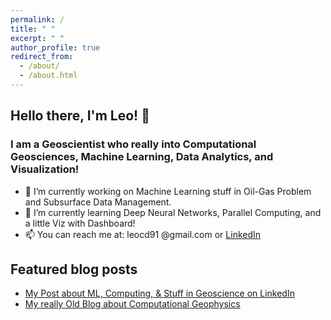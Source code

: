 ```yaml
---
permalink: /
title: " "
excerpt: " "
author_profile: true
redirect_from: 
  - /about/
  - /about.html
---
```


## Hello there, I'm Leo! 👋

### I am a Geoscientist who really into Computational Geosciences, Machine Learning, Data Analytics, and Visualization!
- 🔭 I’m currently working on Machine Learning stuff in Oil-Gas Problem and Subsurface Data Management.
- 🌱 I’m currently learning Deep Neural Networks, Parallel Computing, and a little Viz with Dashboard!
- 📫 You can reach me at: leocd91 @gmail.com or [LinkedIn](https://www.linkedin.com/in/leo-c-0988727b/)

## Featured blog posts
- [My Post about ML, Computing, & Stuff in Geoscience on LinkedIn](https://www.linkedin.com/in/leo-c-0988727b/detail/recent-activity/shares/)
- [My really Old Blog about Computational Geophysics](http://redigitize.blogspot.com/)
